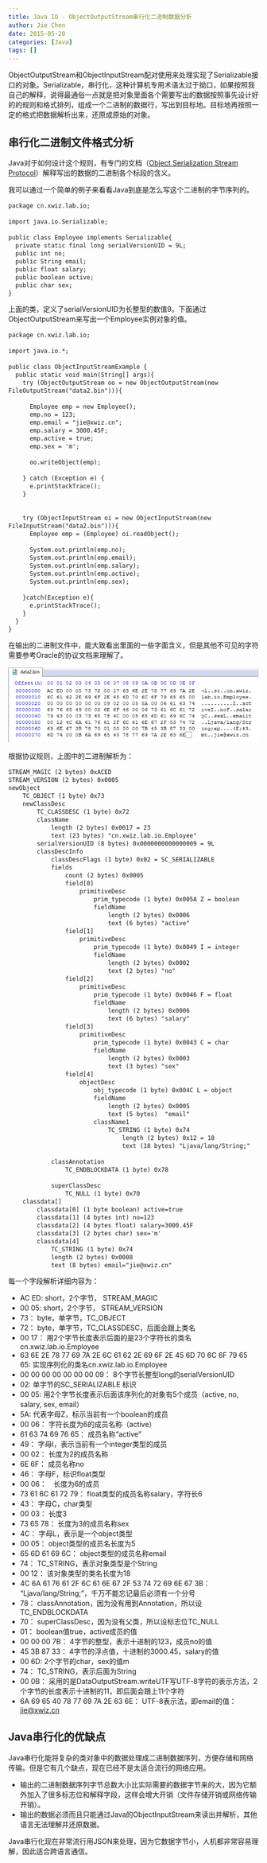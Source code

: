 ```yaml
---
title: Java IO - ObjectOutputStream串行化二进制数据分析
author: Jie Chen
date: 2015-05-20
categories: [Java]
tags: []
---
```


ObjectOutputStream和ObjectInputStream配对使用来处理实现了Serializable接口的对象。Serializable，串行化，这种计算机专用术语太过于拗口，如果按照我自己的解释，说得最通俗一点就是把对象里面各个需要写出的数据按照事先设计好的的规则和格式排列，组成一个二进制的数据行，写出到目标地。目标地再按照一定的格式把数据解析出来，还原成原始的对象。

## 串行化二进制文件格式分析

Java对于如何设计这个规则，有专门的文档（<a href="https://docs.oracle.com/javase/8/docs/platform/serialization/spec/protocol.html" target="_blank" class="bodyA">Object Serialization Stream Protocol</a>）解释写出的数据的二进制各个标段的含义。

我可以通过一个简单的例子来看看Java到底是怎么写这个二进制的字节序列的。

	package cn.xwiz.lab.io;

	import java.io.Serializable;

	public class Employee implements Serializable{
	  private static final long serialVersionUID = 9L;
	  public int no;
	  public String email;
	  public float salary;
	  public boolean active;
	  public char sex;
	}

上面的类，定义了serialVersionUID为长整型的数值9。下面通过ObjectOutputStream来写出一个Employee实例对象的值。
	
	package cn.xwiz.lab.io;

	import java.io.*;

	public class ObjectInputStreamExample {
	  public static void main(String[] args){
		try (ObjectOutputStream oo = new ObjectOutputStream(new FileOutputStream("data2.bin"))){

		  Employee emp = new Employee();
		  emp.no = 123;
		  emp.email = "jie@xwiz.cn";
		  emp.salary = 3000.45F;
		  emp.active = true;
		  emp.sex = 'm';

		  oo.writeObject(emp);

		} catch (Exception e) {
		  e.printStackTrace();
		}


		try (ObjectInputStream oi = new ObjectInputStream(new FileInputStream("data2.bin"))){
		  Employee emp = (Employee) oi.readObject();

		  System.out.println(emp.no);
		  System.out.println(emp.email);
		  System.out.println(emp.salary);
		  System.out.println(emp.active);
		  System.out.println(emp.sex);

		}catch(Exception e){
		  e.printStackTrace();
		}
	  }
	}

在输出的二进制文件中，能大致看出里面的一些字面含义，但是其他不可见的字符需要参考Oracle的协议文档来理解了。

![](/assets/res/java-io-objectstreamioserialization-1.png)

根据协议规则，上图中的二进制解析为：

	STREAM_MAGIC (2 bytes) 0xACED 
	STREAM_VERSION (2 bytes) 0x0005
	newObject
		TC_OBJECT (1 byte) 0x73
		newClassDesc
			TC_CLASSDESC (1 byte) 0x72
			className
				length (2 bytes) 0x0017 = 23
				text (23 bytes) "cn.xwiz.lab.io.Employee"
			serialVersionUID (8 bytes) 0x0000000000000009 = 9L
			classDescInfo
				classDescFlags (1 byte) 0x02 = SC_SERIALIZABLE
				fields
					count (2 bytes) 0x0005
					field[0]
						primitiveDesc
							prim_typecode (1 byte) 0x005A Z = boolean
							fieldName
								length (2 bytes) 0x0006
								text (6 bytes) "active"
					field[1]
						primitiveDesc
							prim_typecode (1 byte) 0x0049 I = integer
							fieldName
								length (2 bytes) 0x0002
								text (2 bytes) "no"
					field[2]
						primitiveDesc
							prim_typecode (1 byte) 0x0046 F = float
							fieldName
								length (2 bytes) 0x0006
								text (6 bytes) "salary"
					field[3]
						primitiveDesc
							prim_typecode (1 byte) 0x0043 C = char
							fieldName
								length (2 bytes) 0x0003
								text (3 bytes) "sex"
					field[4]
						objectDesc
							obj_typecode (1 byte) 0x004C L = object
							fieldName
								length (2 bytes) 0x0005
								text (5 bytes)  "email"
							className1
								TC_STRING (1 byte) 0x74
									length (2 bytes) 0x12 = 18
									text (18 bytes) "Ljava/lang/String;"

				classAnnotation
					TC_ENDBLOCKDATA (1 byte) 0x78

				superClassDesc
					TC_NULL (1 byte) 0x70
		classdata[]
			classdata[0] (1 byte boolean) active=true
			classdata[1] (4 bytes int) no=123
			classdata[2] (4 bytes float) salary=3000.45F
			classdata[3] (2 bytes char) sex='m'
			classdata[4]
				TC_STRING (1 byte) 0x74
				length (2 bytes) 0x0008 
				text (8 bytes) email="jie@xwiz.cn"

每一个字段解析详细内容为：
				
* AC ED: short，2个字节， STREAM_MAGIC 
* 00 05: short，2个字节， STREAM_VERSION
* 73： byte，单字节，TC_OBJECT
* 72： byte，单字节，TC_CLASSDESC，后面会跟上类名
* 00 17： 用2个字节长度表示后面的是23个字符长的类名 cn.xwiz.lab.io.Employee
* 63 6E 2E 78 77 69 7A 2E 6C 61 62 2E 69 6F 2E 45 6D 70 6C 6F 79 65 65: 实现序列化的类名cn.xwiz.lab.io.Employee
* 00 00 00 00 00 00 00 09： 8个字节长整型long的serialVersionUID
* 02: 单字节的SC_SERIALIZABLE 标识
* 00 05: 用2个字节长度表示后面该序列化的对象有5个成员（active, no, salary, sex, email）
* 5A: 代表字母Z，标示当前有一个boolean的成员
* 00 06： 字符长度为6的成员名称（active）
* 61 63 74 69 76 65： 成员名称“active”
* 49： 字母I，表示当前有一个integer类型的成员
* 00 02： 长度为2的成员名称
* 6E 6F： 成员名称no
* 46： 字母F，标识float类型
* 00 06：　长度为6的成员
* 73 61 6C 61 72 79： float类型的成员名称salary，字符长6
* 43： 字母C，char类型
* 00 03： 长度3
* 73 65 78： 长度为3的成员名称sex
* 4C： 字母L，表示是一个object类型
* 00 05： object类型的成员名长度为5
* 65 6D 61 69 6C： object类型的成员名称email
* 74： TC_STRING，表示对象类型是个String
* 00 12： 该对象类型的类名长度为18
* 4C 6A 61 76 61 2F 6C 61 6E 67 2F 53 74 72 69 6E 67 3B： “Ljava/lang/String;”，千万不能忘记最后必须有一个分号
* 78： classAnnotation，因为没有用到Annotation，所以设TC_ENDBLOCKDATA
* 70： superClassDesc，因为没有父类，所以设标志位TC_NULL
* 01： boolean值true，active成员的值
* 00 00 00 7B： 4字节的整型，表示十进制的123，成员no的值
* 45 3B 87 33： 4字节的浮点值，十进制的3000.45，salary的值
* 00 6D: 2个字节的char，sex的值m
* 74： TC_STRING，表示后面为String
* 00 0B： 采用的是DataOutputStream.writeUTF写UTF-8字符的表示方法，2个字节的长度表示十进制的11，即后面会跟上11个字符
* 6A 69 65 40 78 77 69 7A 2E 63 6E： UTF-8表示法，即email的值： jie@xwiz.cn

## Java串行化的优缺点
Java串行化能将复杂的类对象中的数据处理成二进制数据序列，方便存储和网络传输。但是它有几个缺点，现在已经不是太适合流行的网络应用。

* 输出的二进制数据序列字节总数大小比实际需要的数据字节来的大，因为它额外加入了很多标志位和解释字段，这样会增大开销（文件存储开销或网络传输开销）。
* 输出的数据必须而且只能通过Java的ObjectInputStream来读出并解析，其他语言无法理解并还原数据。

Java串行化现在非常流行用JSON来处理，因为它数据字节小，人机都非常容易理解，因此适合跨语言通信。
